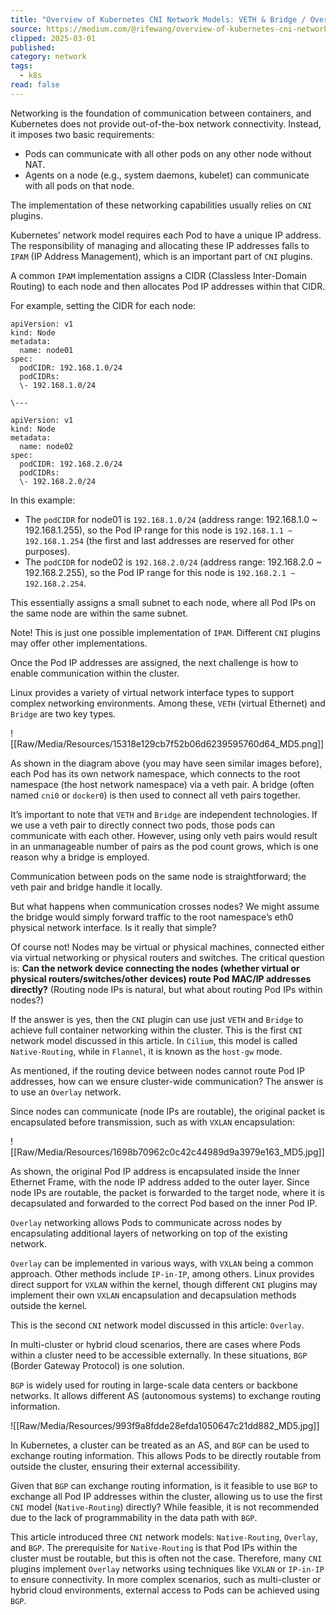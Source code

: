 ```yaml
---
title: "Overview of Kubernetes CNI Network Models: VETH & Bridge / Overlay / BGP"
source: https://medium.com/@rifewang/overview-of-kubernetes-cni-network-models-veth-bridge-overlay-bgp-ea9bfa621d32
clipped: 2025-03-01
published: 
category: network
tags:
  - k8s
read: false
---
```



Networking is the foundation of communication between containers, and Kubernetes does not provide out-of-the-box network connectivity. Instead, it imposes two basic requirements:

-   Pods can communicate with all other pods on any other node without NAT.
-   Agents on a node (e.g., system daemons, kubelet) can communicate with all pods on that node.

The implementation of these networking capabilities usually relies on `CNI` plugins.

Kubernetes’ network model requires each Pod to have a unique IP address. The responsibility of managing and allocating these IP addresses falls to `IPAM` (IP Address Management), which is an important part of `CNI` plugins.

A common `IPAM` implementation assigns a CIDR (Classless Inter-Domain Routing) to each node and then allocates Pod IP addresses within that CIDR.

For example, setting the CIDR for each node:

```
apiVersion: v1  
kind: Node  
metadata:  
  name: node01  
spec:  
  podCIDR: 192.168.1.0/24  
  podCIDRs:  
  \- 192.168.1.0/24

\---  
  
apiVersion: v1  
kind: Node  
metadata:  
  name: node02  
spec:  
  podCIDR: 192.168.2.0/24  
  podCIDRs:  
  \- 192.168.2.0/24
```

In this example:

-   The `podCIDR` for node01 is `192.168.1.0/24` (address range: 192.168.1.0 ~ 192.168.1.255), so the Pod IP range for this node is `192.168.1.1 ~ 192.168.1.254` (the first and last addresses are reserved for other purposes).
-   The `podCIDR` for node02 is `192.168.2.0/24` (address range: 192.168.2.0 ~ 192.168.2.255), so the Pod IP range for this node is `192.168.2.1 ~ 192.168.2.254`.

This essentially assigns a small subnet to each node, where all Pod IPs on the same node are within the same subnet.

Note! This is just one possible implementation of `IPAM`. Different `CNI` plugins may offer other implementations.

Once the Pod IP addresses are assigned, the next challenge is how to enable communication within the cluster.

Linux provides a variety of virtual network interface types to support complex networking environments. Among these, `VETH` (virtual Ethernet) and `Bridge` are two key types.

![[Raw/Media/Resources/15318e129cb7f52b06d6239595760d64_MD5.png]]

As shown in the diagram above (you may have seen similar images before), each Pod has its own network namespace, which connects to the root namespace (the host network namespace) via a veth pair. A bridge (often named `cni0` or `docker0`) is then used to connect all veth pairs together.

It’s important to note that `VETH` and `Bridge` are independent technologies. If we use a veth pair to directly connect two pods, those pods can communicate with each other. However, using only veth pairs would result in an unmanageable number of pairs as the pod count grows, which is one reason why a bridge is employed.

Communication between pods on the same node is straightforward; the veth pair and bridge handle it locally.

But what happens when communication crosses nodes? We might assume the bridge would simply forward traffic to the root namespace’s eth0 physical network interface. Is it really that simple?

Of course not! Nodes may be virtual or physical machines, connected either via virtual networking or physical routers and switches. The critical question is: **Can the network device connecting the nodes (whether virtual or physical routers/switches/other devices) route Pod MAC/IP addresses directly?** (Routing node IPs is natural, but what about routing Pod IPs within nodes?)

If the answer is yes, then the `CNI` plugin can use just `VETH` and `Bridge` to achieve full container networking within the cluster. This is the first `CNI` network model discussed in this article. In `Cilium`, this model is called `Native-Routing`, while in `Flannel`, it is known as the `host-gw` mode.

As mentioned, if the routing device between nodes cannot route Pod IP addresses, how can we ensure cluster-wide communication? The answer is to use an `Overlay` network.

Since nodes can communicate (node IPs are routable), the original packet is encapsulated before transmission, such as with `VXLAN` encapsulation:

![[Raw/Media/Resources/1698b70962c0c42c44989d9a3979e163_MD5.jpg]]

As shown, the original Pod IP address is encapsulated inside the Inner Ethernet Frame, with the node IP address added to the outer layer. Since node IPs are routable, the packet is forwarded to the target node, where it is decapsulated and forwarded to the correct Pod based on the inner Pod IP.

`Overlay` networking allows Pods to communicate across nodes by encapsulating additional layers of networking on top of the existing network.

`Overlay` can be implemented in various ways, with `VXLAN` being a common approach. Other methods include `IP-in-IP`, among others. Linux provides direct support for `VXLAN` within the kernel, though different `CNI` plugins may implement their own `VXLAN` encapsulation and decapsulation methods outside the kernel.

This is the second `CNI` network model discussed in this article: `Overlay`.

In multi-cluster or hybrid cloud scenarios, there are cases where Pods within a cluster need to be accessible externally. In these situations, `BGP` (Border Gateway Protocol) is one solution.

`BGP` is widely used for routing in large-scale data centers or backbone networks. It allows different AS (autonomous systems) to exchange routing information.

![[Raw/Media/Resources/993f9a8fdde28efda1050647c21dd882_MD5.jpg]]

In Kubernetes, a cluster can be treated as an AS, and `BGP` can be used to exchange routing information. This allows Pods to be directly routable from outside the cluster, ensuring their external accessibility.

Given that `BGP` can exchange routing information, is it feasible to use `BGP` to exchange all Pod IP addresses within the cluster, allowing us to use the first `CNI` model (`Native-Routing`) directly? While feasible, it is not recommended due to the lack of programmability in the data path with `BGP`.

This article introduced three `CNI` network models: `Native-Routing`, `Overlay`, and `BGP`. The prerequisite for `Native-Routing` is that Pod IPs within the cluster must be routable, but this is often not the case. Therefore, many `CNI` plugins implement `Overlay` networks using techniques like `VXLAN` or `IP-in-IP` to ensure connectivity. In more complex scenarios, such as multi-cluster or hybrid cloud environments, external access to Pods can be achieved using `BGP`.